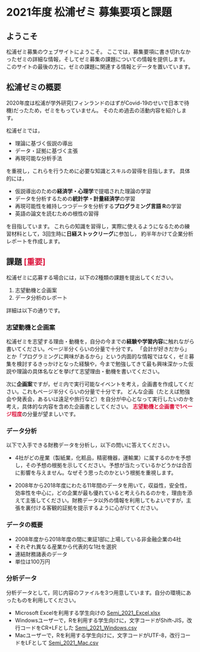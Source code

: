 # 2021年度 松浦ゼミ 募集要項と課題

## ようこそ

松浦ゼミ募集のウェブサイトにようこそ。
ここでは，募集要項に書き切れなかったゼミの詳細な情報，そしてゼミ募集の課題についての情報を提供します。
このサイトの最後の方に，ゼミの課題に関連する情報とデータを置いています。


## 松浦ゼミの概要

2020年度は松浦が学外研究(フィンランドのはずがCovid-19のせいで日本で待機)だったため，ゼミをもっていません。
そのため過去の活動内容を紹介します。

松浦ゼミでは，

- 理論に基づく仮説の導出
- データ・証拠に基づく主張
- 再現可能な分析手法

を重視し，これらを行うために必要な知識とスキルの習得を目指します。
具体的には，

- 仮説導出のための**経済学・心理学**で提唱された理論の学習
- データを分析するための**統計学・計量経済学**の学習
- 再現可能性を維持しつつデータを分析する**プログラミング言語 R**の学習
- 英語の論文を読むための根性の習得

を目指しています。
これらの知識を習得し，実際に使えるようになるための練習材料として，3回生時に**日経ストックリーグ**に参加し，
約半年かけて企業分析レポートを作成します。

## 課題 <span style="color: crimson; ">[重要]</span>

松浦ゼミに応募する場合には，以下の2種類の課題を提出してください。

1. 志望動機と企画案
2. データ分析のレポート

詳細は以下の通りです。

### 志望動機と企画案

松浦ゼミを志望する理由・動機を，自分の今までの**経験や学習内容**に触れながら書いてください。ページ半分くらいの分量で十分です。
「会計が好きだから」とか「プログラミングに興味があるから」という内面的な情報ではなく，ゼミ募集を検討するきっかけとなった経験や，今まで勉強してきて最も興味深かった仮説や理論の具体名などを挙げて志望理由・動機を書いてください。

次に**企画案**ですが，ゼミ内で実行可能なイベントを考え，企画書を作成してください。これもページ半分くらいの分量で十分です。
どんな企画（たとえば勉強会や発表会，あるいは遠足や旅行など）を自分が中心となって実行したいのかを考え，具体的な内容を含めた企画書としてください。
<span style="color: crimson; font-weight: bolder;">志望動機と企画書で1ページ程度</span>の分量が望ましいです。

### データ分析

以下で入手できる財務データを分析し，以下の問いに答えてください。

- 4社がどの産業（製紙業，化粧品，精密機器，運輸業）に属するのかを予想し，その予想の根拠を示してください。予想が当たっているかどうかは合否に影響を与えません。なぜそう思ったのかという根拠を重視します。

- 2008年から2018年度にわたる11年間のデータを用いて，収益性，安全性，効率性を中心に，どの企業が最も優れていると考えられるのかを，理由を添えて主張してください。財務データ以外の情報を利用してもよいですが，主張を裏付ける客観的証拠を提示するように心がけてください。

### データの概要

- 2008年度から2018年度の間に東証1部に上場している非金融企業の4社
- それぞれ異なる産業から代表的な1社を選択
- 連結財務諸表のデータ
- 単位は100万円

### 分析データ

分析データとして，同じ内容のファイルを3つ用意しています。自分の環境にあったものを利用してください。

- Microsoft Excelを利用する学生向けの [Semi_2021_Excel.xlsx](Semi_2021_Excel.xlsx)
- Windowsユーザーで，Rを利用する学生向けに，文字コードがShift-JIS，改行コードをCR+LFとした [Semi_2021_Windows.csv](Semi_2021_Windows.csv)
- Macユーザーで，Rを利用する学生向けに，文字コードがUTF-8，改行コードをLFとして [Semi_2021_Mac.csv](Semi_2021_Mac.csv)

